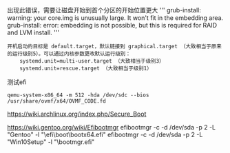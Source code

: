 


出现此错误，需要让磁盘开始到首个分区的开始位置更大
'''
grub-install: warning: your core.img is unusually large.  It won't fit in the embedding area.
grub-install: error: embedding is not possible, but this is required for RAID and LVM install.
'''

```
开机启动的目标是 default.target，默认链接到 graphical.target （大致相当于原来的运行级别5）。可以通过内核参数更改默认运行级别：
    systemd.unit=multi-user.target （大致相当于级别3）
    systemd.unit=rescue.target （大致相当于级别1）
```

测试efi
```
qemu-system-x86_64 -m 512 -hda /dev/sdc --bios /usr/share/ovmf/x64/OVMF_CODE.fd
```

https://wiki.archlinux.org/index.php/Secure_Boot


https://wiki.gentoo.org/wiki/Efibootmgr
efibootmgr -c -d /dev/sda -p 2 -L "Gentoo" -l "\efi\boot\bootx64.efi"
efibootmgr -c -d /dev/sda -p 2 -L "Win10Setup" -l "\bootmgr.efi"
